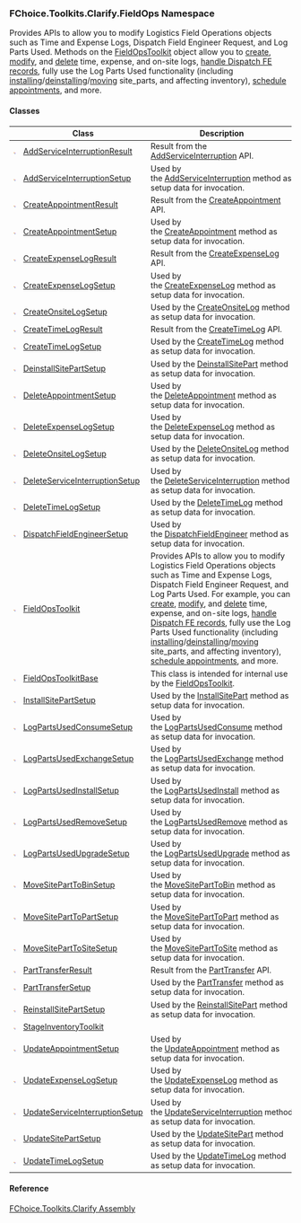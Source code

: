 ﻿### FChoice.Toolkits.Clarify.FieldOps Namespace

Provides APIs to allow you to modify Logistics Field Operations objects such as Time and Expense Logs, Dispatch Field Engineer Request, and Log Parts Used. Methods on the [FieldOpsToolkit](FChoice.Toolkits.Clarify~FChoice.Toolkits.Clarify.FieldOps.FieldOpsToolkit.md) object allow you to [create](FChoice.Toolkits.Clarify~FChoice.Toolkits.Clarify.FieldOps.FieldOpsToolkit~CreateTimeLog.md), [modify](FChoice.Toolkits.Clarify~FChoice.Toolkits.Clarify.FieldOps.FieldOpsToolkit~UpdateTimeLog.md), and [delete](FChoice.Toolkits.Clarify~FChoice.Toolkits.Clarify.FieldOps.FieldOpsToolkit~DeleteTimeLog.md) time, expense, and on-site logs, [handle Dispatch FE records](FChoice.Toolkits.Clarify~FChoice.Toolkits.Clarify.FieldOps.FieldOpsToolkit~DispatchFieldEngineer.md), fully use the Log Parts Used functionality (including [installing](FChoice.Toolkits.Clarify~FChoice.Toolkits.Clarify.FieldOps.FieldOpsToolkit~InstallSitePart.md)/[deinstalling](FChoice.Toolkits.Clarify~FChoice.Toolkits.Clarify.FieldOps.FieldOpsToolkit~DeinstallSitePart.md)/[moving](FChoice.Toolkits.Clarify~FChoice.Toolkits.Clarify.FieldOps.FieldOpsToolkit~UpdateSitePart.md) site_parts, and affecting inventory), [schedule appointments](FChoice.Toolkits.Clarify~FChoice.Toolkits.Clarify.FieldOps.FieldOpsToolkit~CreateAppointment.md), and more.

#### Classes

|   | Class | Description |
| --- | --- | --- |
| ![Class](dotnetimages/Class.png) | [AddServiceInterruptionResult](FChoice.Toolkits.Clarify~FChoice.Toolkits.Clarify.FieldOps.AddServiceInterruptionResult.md) | Result from the [AddServiceInterruption](FChoice.Toolkits.Clarify~FChoice.Toolkits.Clarify.FieldOps.FieldOpsToolkit~AddServiceInterruption.md) API. |
| ![Class](dotnetimages/Class.png) | [AddServiceInterruptionSetup](FChoice.Toolkits.Clarify~FChoice.Toolkits.Clarify.FieldOps.AddServiceInterruptionSetup.md) | Used by the [AddServiceInterruption](FChoice.Toolkits.Clarify~FChoice.Toolkits.Clarify.FieldOps.FieldOpsToolkit~AddServiceInterruption(AddServiceInterruptionSetup).md) method as setup data for invocation. |
| ![Class](dotnetimages/Class.png) | [CreateAppointmentResult](FChoice.Toolkits.Clarify~FChoice.Toolkits.Clarify.FieldOps.CreateAppointmentResult.md) | Result from the [CreateAppointment](FChoice.Toolkits.Clarify~FChoice.Toolkits.Clarify.FieldOps.FieldOpsToolkit~CreateAppointment.md) API. |
| ![Class](dotnetimages/Class.png) | [CreateAppointmentSetup](FChoice.Toolkits.Clarify~FChoice.Toolkits.Clarify.FieldOps.CreateAppointmentSetup.md) | Used by the [CreateAppointment](FChoice.Toolkits.Clarify~FChoice.Toolkits.Clarify.FieldOps.FieldOpsToolkit~CreateAppointment(CreateAppointmentSetup).md) method as setup data for invocation. |
| ![Class](dotnetimages/Class.png) | [CreateExpenseLogResult](FChoice.Toolkits.Clarify~FChoice.Toolkits.Clarify.FieldOps.CreateExpenseLogResult.md) | Result from the [CreateExpenseLog](FChoice.Toolkits.Clarify~FChoice.Toolkits.Clarify.FieldOps.FieldOpsToolkit~CreateExpenseLog.md) API. |
| ![Class](dotnetimages/Class.png) | [CreateExpenseLogSetup](FChoice.Toolkits.Clarify~FChoice.Toolkits.Clarify.FieldOps.CreateExpenseLogSetup.md) | Used by the [CreateExpenseLog](FChoice.Toolkits.Clarify~FChoice.Toolkits.Clarify.FieldOps.FieldOpsToolkit~CreateExpenseLog(CreateExpenseLogSetup).md) method as setup data for invocation. |
| ![Class](dotnetimages/Class.png) | [CreateOnsiteLogSetup](FChoice.Toolkits.Clarify~FChoice.Toolkits.Clarify.FieldOps.CreateOnsiteLogSetup.md) | Used by the [CreateOnsiteLog](FChoice.Toolkits.Clarify~FChoice.Toolkits.Clarify.FieldOps.FieldOpsToolkit~CreateOnsiteLog(CreateOnsiteLogSetup).md) method as setup data for invocation. |
| ![Class](dotnetimages/Class.png) | [CreateTimeLogResult](FChoice.Toolkits.Clarify~FChoice.Toolkits.Clarify.FieldOps.CreateTimeLogResult.md) | Result from the [CreateTimeLog](FChoice.Toolkits.Clarify~FChoice.Toolkits.Clarify.FieldOps.FieldOpsToolkit~CreateTimeLog.md) API. |
| ![Class](dotnetimages/Class.png) | [CreateTimeLogSetup](FChoice.Toolkits.Clarify~FChoice.Toolkits.Clarify.FieldOps.CreateTimeLogSetup.md) | Used by the [CreateTimeLog](FChoice.Toolkits.Clarify~FChoice.Toolkits.Clarify.FieldOps.FieldOpsToolkit~CreateTimeLog(CreateTimeLogSetup).md) method as setup data for invocation. |
| ![Class](dotnetimages/Class.png) | [DeinstallSitePartSetup](FChoice.Toolkits.Clarify~FChoice.Toolkits.Clarify.FieldOps.DeinstallSitePartSetup.md) | Used by the [DeinstallSitePart](FChoice.Toolkits.Clarify~FChoice.Toolkits.Clarify.FieldOps.FieldOpsToolkit~DeinstallSitePart(DeinstallSitePartSetup).md) method as setup data for invocation. |
| ![Class](dotnetimages/Class.png) | [DeleteAppointmentSetup](FChoice.Toolkits.Clarify~FChoice.Toolkits.Clarify.FieldOps.DeleteAppointmentSetup.md) | Used by the [DeleteAppointment](FChoice.Toolkits.Clarify~FChoice.Toolkits.Clarify.FieldOps.FieldOpsToolkit~DeleteAppointment(DeleteAppointmentSetup).md) method as setup data for invocation. |
| ![Class](dotnetimages/Class.png) | [DeleteExpenseLogSetup](FChoice.Toolkits.Clarify~FChoice.Toolkits.Clarify.FieldOps.DeleteExpenseLogSetup.md) | Used by the [DeleteExpenseLog](FChoice.Toolkits.Clarify~FChoice.Toolkits.Clarify.FieldOps.FieldOpsToolkit~DeleteExpenseLog(DeleteExpenseLogSetup).md) method as setup data for invocation. |
| ![Class](dotnetimages/Class.png) | [DeleteOnsiteLogSetup](FChoice.Toolkits.Clarify~FChoice.Toolkits.Clarify.FieldOps.DeleteOnsiteLogSetup.md) | Used by the [DeleteOnsiteLog](FChoice.Toolkits.Clarify~FChoice.Toolkits.Clarify.FieldOps.FieldOpsToolkit~DeleteOnsiteLog(DeleteOnsiteLogSetup).md) method as setup data for invocation. |
| ![Class](dotnetimages/Class.png) | [DeleteServiceInterruptionSetup](FChoice.Toolkits.Clarify~FChoice.Toolkits.Clarify.FieldOps.DeleteServiceInterruptionSetup.md) | Used by the [DeleteServiceInterruption](FChoice.Toolkits.Clarify~FChoice.Toolkits.Clarify.FieldOps.FieldOpsToolkit~DeleteServiceInterruption(DeleteServiceInterruptionSetup).md) method as setup data for invocation. |
| ![Class](dotnetimages/Class.png) | [DeleteTimeLogSetup](FChoice.Toolkits.Clarify~FChoice.Toolkits.Clarify.FieldOps.DeleteTimeLogSetup.md) | Used by the [DeleteTimeLog](FChoice.Toolkits.Clarify~FChoice.Toolkits.Clarify.FieldOps.FieldOpsToolkit~DeleteTimeLog(DeleteTimeLogSetup).md) method as setup data for invocation. |
| ![Class](dotnetimages/Class.png) | [DispatchFieldEngineerSetup](FChoice.Toolkits.Clarify~FChoice.Toolkits.Clarify.FieldOps.DispatchFieldEngineerSetup.md) | Used by the [DispatchFieldEngineer](FChoice.Toolkits.Clarify~FChoice.Toolkits.Clarify.FieldOps.FieldOpsToolkit~DispatchFieldEngineer(DispatchFieldEngineerSetup).md) method as setup data for invocation. |
| ![Class](dotnetimages/Class.png) | [FieldOpsToolkit](FChoice.Toolkits.Clarify~FChoice.Toolkits.Clarify.FieldOps.FieldOpsToolkit.md) | Provides APIs to allow you to modify Logistics Field Operations objects such as Time and Expense Logs, Dispatch Field Engineer Request, and Log Parts Used. For example, you can [create](FChoice.Toolkits.Clarify~FChoice.Toolkits.Clarify.FieldOps.FieldOpsToolkit~CreateTimeLog.md), [modify](FChoice.Toolkits.Clarify~FChoice.Toolkits.Clarify.FieldOps.FieldOpsToolkit~UpdateTimeLog.md), and [delete](FChoice.Toolkits.Clarify~FChoice.Toolkits.Clarify.FieldOps.FieldOpsToolkit~DeleteTimeLog.md) time, expense, and on-site logs, [handle Dispatch FE records](FChoice.Toolkits.Clarify~FChoice.Toolkits.Clarify.FieldOps.FieldOpsToolkit~DispatchFieldEngineer.md), fully use the Log Parts Used functionality (including [installing](FChoice.Toolkits.Clarify~FChoice.Toolkits.Clarify.FieldOps.FieldOpsToolkit~InstallSitePart.md)/[deinstalling](FChoice.Toolkits.Clarify~FChoice.Toolkits.Clarify.FieldOps.FieldOpsToolkit~DeinstallSitePart.md)/[moving](FChoice.Toolkits.Clarify~FChoice.Toolkits.Clarify.FieldOps.FieldOpsToolkit~UpdateSitePart.md) site_parts, and affecting inventory), [schedule appointments](FChoice.Toolkits.Clarify~FChoice.Toolkits.Clarify.FieldOps.FieldOpsToolkit~CreateAppointment.md), and more. |
| ![Class](dotnetimages/Class.png) | [FieldOpsToolkitBase](FChoice.Toolkits.Clarify~FChoice.Toolkits.Clarify.FieldOps.FieldOpsToolkitBase.md) | This class is intended for internal use by the [FieldOpsToolkit](FChoice.Toolkits.Clarify~FChoice.Toolkits.Clarify.FieldOps.FieldOpsToolkit.md). |
| ![Class](dotnetimages/Class.png) | [InstallSitePartSetup](FChoice.Toolkits.Clarify~FChoice.Toolkits.Clarify.FieldOps.InstallSitePartSetup.md) | Used by the [InstallSitePart](FChoice.Toolkits.Clarify~FChoice.Toolkits.Clarify.FieldOps.FieldOpsToolkit~InstallSitePart(InstallSitePartSetup).md) method as setup data for invocation. |
| ![Class](dotnetimages/Class.png) | [LogPartsUsedConsumeSetup](FChoice.Toolkits.Clarify~FChoice.Toolkits.Clarify.FieldOps.LogPartsUsedConsumeSetup.md) | Used by the [LogPartsUsedConsume](FChoice.Toolkits.Clarify~FChoice.Toolkits.Clarify.FieldOps.FieldOpsToolkit~LogPartsUsedConsume(LogPartsUsedConsumeSetup).md) method as setup data for invocation. |
| ![Class](dotnetimages/Class.png) | [LogPartsUsedExchangeSetup](FChoice.Toolkits.Clarify~FChoice.Toolkits.Clarify.FieldOps.LogPartsUsedExchangeSetup.md) | Used by the [LogPartsUsedExchange](FChoice.Toolkits.Clarify~FChoice.Toolkits.Clarify.FieldOps.FieldOpsToolkit~LogPartsUsedExchange(LogPartsUsedExchangeSetup).md) method as setup data for invocation. |
| ![Class](dotnetimages/Class.png) | [LogPartsUsedInstallSetup](FChoice.Toolkits.Clarify~FChoice.Toolkits.Clarify.FieldOps.LogPartsUsedInstallSetup.md) | Used by the [LogPartsUsedInstall](FChoice.Toolkits.Clarify~FChoice.Toolkits.Clarify.FieldOps.FieldOpsToolkit~LogPartsUsedInstall(LogPartsUsedInstallSetup).md) method as setup data for invocation. |
| ![Class](dotnetimages/Class.png) | [LogPartsUsedRemoveSetup](FChoice.Toolkits.Clarify~FChoice.Toolkits.Clarify.FieldOps.LogPartsUsedRemoveSetup.md) | Used by the [LogPartsUsedRemove](FChoice.Toolkits.Clarify~FChoice.Toolkits.Clarify.FieldOps.FieldOpsToolkit~LogPartsUsedRemove(LogPartsUsedRemoveSetup).md) method as setup data for invocation. |
| ![Class](dotnetimages/Class.png) | [LogPartsUsedUpgradeSetup](FChoice.Toolkits.Clarify~FChoice.Toolkits.Clarify.FieldOps.LogPartsUsedUpgradeSetup.md) | Used by the [LogPartsUsedUpgrade](FChoice.Toolkits.Clarify~FChoice.Toolkits.Clarify.FieldOps.FieldOpsToolkit~LogPartsUsedUpgrade(LogPartsUsedUpgradeSetup).md) method as setup data for invocation. |
| ![Class](dotnetimages/Class.png) | [MoveSitePartToBinSetup](FChoice.Toolkits.Clarify~FChoice.Toolkits.Clarify.FieldOps.MoveSitePartToBinSetup.md) | Used by the [MoveSitePartToBin](FChoice.Toolkits.Clarify~FChoice.Toolkits.Clarify.FieldOps.FieldOpsToolkit~MoveSitePartToBin(MoveSitePartToBinSetup).md) method as setup data for invocation. |
| ![Class](dotnetimages/Class.png) | [MoveSitePartToPartSetup](FChoice.Toolkits.Clarify~FChoice.Toolkits.Clarify.FieldOps.MoveSitePartToPartSetup.md) | Used by the [MoveSitePartToPart](FChoice.Toolkits.Clarify~FChoice.Toolkits.Clarify.FieldOps.FieldOpsToolkit~MoveSitePartToPart(MoveSitePartToPartSetup).md) method as setup data for invocation. |
| ![Class](dotnetimages/Class.png) | [MoveSitePartToSiteSetup](FChoice.Toolkits.Clarify~FChoice.Toolkits.Clarify.FieldOps.MoveSitePartToSiteSetup.md) | Used by the [MoveSitePartToSite](FChoice.Toolkits.Clarify~FChoice.Toolkits.Clarify.FieldOps.FieldOpsToolkit~MoveSitePartToSite(MoveSitePartToSiteSetup).md) method as setup data for invocation. |
| ![Class](dotnetimages/Class.png) | [PartTransferResult](FChoice.Toolkits.Clarify~FChoice.Toolkits.Clarify.FieldOps.PartTransferResult.md) | Result from the [PartTransfer](FChoice.Toolkits.Clarify~FChoice.Toolkits.Clarify.FieldOps.FieldOpsToolkit~PartTransfer.md) API. |
| ![Class](dotnetimages/Class.png) | [PartTransferSetup](FChoice.Toolkits.Clarify~FChoice.Toolkits.Clarify.FieldOps.PartTransferSetup.md) | Used by the [PartTransfer](FChoice.Toolkits.Clarify~FChoice.Toolkits.Clarify.FieldOps.FieldOpsToolkit~PartTransfer(PartTransferSetup).md) method as setup data for invocation. |
| ![Class](dotnetimages/Class.png) | [ReinstallSitePartSetup](FChoice.Toolkits.Clarify~FChoice.Toolkits.Clarify.FieldOps.ReinstallSitePartSetup.md) | Used by the [ReinstallSitePart](FChoice.Toolkits.Clarify~FChoice.Toolkits.Clarify.FieldOps.FieldOpsToolkit~ReinstallSitePart(ReinstallSitePartSetup).md) method as setup data for invocation. |
| ![Class](dotnetimages/Class.png) | [StageInventoryToolkit](FChoice.Toolkits.Clarify~FChoice.Toolkits.Clarify.FieldOps.StageInventoryToolkit.md) |   |
| ![Class](dotnetimages/Class.png) | [UpdateAppointmentSetup](FChoice.Toolkits.Clarify~FChoice.Toolkits.Clarify.FieldOps.UpdateAppointmentSetup.md) | Used by the [UpdateAppointment](FChoice.Toolkits.Clarify~FChoice.Toolkits.Clarify.FieldOps.FieldOpsToolkit~UpdateAppointment(UpdateAppointmentSetup).md) method as setup data for invocation. |
| ![Class](dotnetimages/Class.png) | [UpdateExpenseLogSetup](FChoice.Toolkits.Clarify~FChoice.Toolkits.Clarify.FieldOps.UpdateExpenseLogSetup.md) | Used by the [UpdateExpenseLog](FChoice.Toolkits.Clarify~FChoice.Toolkits.Clarify.FieldOps.FieldOpsToolkit~UpdateExpenseLog(UpdateExpenseLogSetup).md) method as setup data for invocation. |
| ![Class](dotnetimages/Class.png) | [UpdateServiceInterruptionSetup](FChoice.Toolkits.Clarify~FChoice.Toolkits.Clarify.FieldOps.UpdateServiceInterruptionSetup.md) | Used by the [UpdateServiceInterruption](FChoice.Toolkits.Clarify~FChoice.Toolkits.Clarify.FieldOps.FieldOpsToolkit~UpdateServiceInterruption(UpdateServiceInterruptionSetup).md) method as setup data for invocation. |
| ![Class](dotnetimages/Class.png) | [UpdateSitePartSetup](FChoice.Toolkits.Clarify~FChoice.Toolkits.Clarify.FieldOps.UpdateSitePartSetup.md) | Used by the [UpdateSitePart](FChoice.Toolkits.Clarify~FChoice.Toolkits.Clarify.FieldOps.FieldOpsToolkit~UpdateSitePart(UpdateSitePartSetup).md) method as setup data for invocation. |
| ![Class](dotnetimages/Class.png) | [UpdateTimeLogSetup](FChoice.Toolkits.Clarify~FChoice.Toolkits.Clarify.FieldOps.UpdateTimeLogSetup.md) | Used by the [UpdateTimeLog](FChoice.Toolkits.Clarify~FChoice.Toolkits.Clarify.FieldOps.FieldOpsToolkit~UpdateTimeLog(UpdateTimeLogSetup).md) method as setup data for invocation. |



#### Reference

[FChoice.Toolkits.Clarify Assembly](FChoice.Toolkits.Clarify.md)